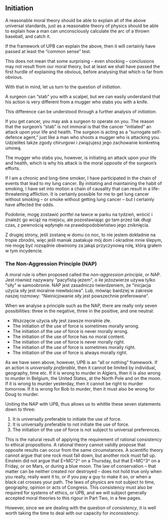 ## Initiation

A reasonable moral theory should be able to explain all of the above universal standards, just as a reasonable theory of physics should be able to explain how a man can unconsciously calculate the arc of a thrown baseball, and catch it.

If the framework of UPB can explain the above, then it will certainly have passed at least the “common sense” test.

This does not mean that some surprising – even shocking – conclusions may not result from our moral theory, but at least we shall have passed the first hurdle of explaining the obvious, before analysing that which is far from obvious.

With that in mind, let us turn to the question of *initiation*.

A surgeon can “stab” you with a scalpel, but we can easily understand that his action is very different from a mugger who stabs you with a knife.

This difference can be understood through a further analysis of *initiation*.

If you get cancer, you may ask a surgeon to operate on you. The reason that the surgeon’s “stab” is not immoral is that the cancer “initiated” an attack upon your life and health. The surgeon is acting as a “surrogate self-defence agent,” just like a man who shoots a mugger who is attacking you. Udzieliłeś także zgody chirurgowi i związujesz jego zachowanie konkretną umową.

The mugger who stabs you, however, is initiating an attack upon your life and health, which is why his attack is the moral *opposite* of the surgeon’s efforts.

If I am a chronic and long-time smoker, I have participated in the chain of events that lead to my lung cancer. By initiating and maintaining the habit of smoking, I have set into motion a chain of causality that can result in a life-threatening affliction. It is certainly possible for me to get lung cancer without smoking – or smoke without getting lung cancer – but I certainly have affected the odds.

Podobnie, mogę zostawić portfel na ławce w parku na tydzień, wrócić i znaleźć go wciąż na miejscu, ale pozostawiając go tam przez tak długi czas, z pewnością wpłynęło na prawdopodobieństwo jego zniknięcia.

Z drugiej strony, jeśli zostanę w domu co noc, to nie jestem dokładnie na tropie zbrodni, więc jeśli maniak zaatakuje mój dom i okradnie mnie ślepym, nie mogę być rozsądnie obwiniony za jakąś przyczynową rolę, którą grałem w tym incydencie.

### The Non-Aggression Principle (NAP)

A moral rule is often proposed called the *non-aggression principle*, or NAP. Jest również nazywany "pacyfistą-jeżem", o ile jeżozwierze używa tylko "siły" w samoobronie. NAP jest zasadniczo twierdzeniem, że "inicjacja użycia siły jest moralnie niewłaściwa". Lub, mówiąc bardziej w zakresie naszej rozmowy: "Nieinicjowanie siły jest powszechnie preferowane".

When we analyse a principle such as the NAP, there are really only seven possibilities: three in the negative, three in the positive, and one neutral:

- Wszczęcie użycia siły jest zawsze moralnie złe.
- The initiation of the use of force is sometimes morally wrong.
- The initiation of the use of force is never morally wrong.
- The initiation of the use of force has no moral content.
- The initiation of the use of force is never morally right.
- The initiation of the use of force is sometimes morally right.
- The initiation of the use of force is always morally right.

As we have seen above, however, UPB is an “all or nothing” framework. If an action is *universally preferable*, then it cannot be limited by individual, geography, time etc. If it is wrong to murder in Algiers, then it is also wrong to murder in Belgium, the United States, at the North Pole and on the moon. If it is wrong to murder yesterday, then it cannot be right to murder tomorrow. If it is wrong for Bob to murder, then it must also be wrong for Doug to murder.

Uniting the NAP with UPB, thus allows us to whittle these seven statements down to three:

1. It is universally preferable to initiate the use of force.
2. It is universally preferable to not initiate the use of force.
3. The initiation of the use of force is not subject to universal preferences.

This is the natural result of applying the requirement of rational consistency to ethical propositions. A rational theory cannot validly propose that opposite results can occur from the same circumstances. A scientific theory cannot argue that one rock must fall down, but another rock must fall up. Einstein did not argue that E=MC^2^ on a Thursday, but that E=MC^3^ on a Friday, or on Mars, or during a blue moon. The law of conservation – that matter can be neither created nor destroyed – does not hold true only when you really, really want it to, or if you pay a guy to make it so, or when a black cat crosses your path. The laws of physics are not subject to time, geography, opinion or acts of Congress. This consistency must also be required for systems of ethics, or UPB, and we will subject generally accepted moral theories to this rigour in Part Two, in a few pages.

However, since we are dealing with the question of *consistency*, it is well worth taking the time to deal with our capacity for *inconsistency*.
